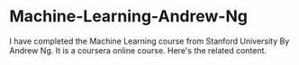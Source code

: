 # Machine-Learning-Andrew-Ng
I have completed the Machine Learning course from Stanford University By Andrew Ng. It is a coursera online course. Here's the related content.

